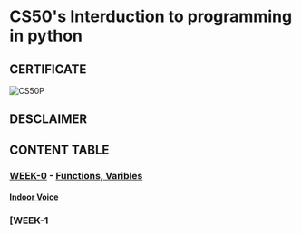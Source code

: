 # CS50's Interduction to programming in python

## CERTIFICATE
![CS50P](https://github.com/JayAether/CS50P/assets/164334961/8fb7aad9-8ddd-4a68-b097-d921f9344385)


## DESCLAIMER 


## CONTENT TABLE

### [WEEK-0](https://github.com/JayAether/CS50P/tree/main/problem_set0) - [Functions, Varibles](https://cs50.harvard.edu/python/2022/weeks/0/)
#### [Indoor Voice](https://github.com/JayAether/CS50P/tree/main/problem_set0/indoors)


### [WEEK-1
